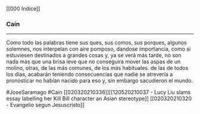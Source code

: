 [[000 Indice]]

### Caín
---

Como todo las palabras tiene sus ques, sus comos, sus porques, algunos solemnes, nos interpelan con aire pomposo, dandose importancia, como si estuviesen destinados a grandes cosas y, ya se verá más tarde, no son nada más que una brisa leve que no conseguira mover las aspas de un molino, otras, de las más comunes, de los más habituales. de las de todos los días, acabarán teniendo consecuencias que nadie se atrevería a pronosticar no habían nacido para eso y, sin embargo sacudieron el mundo.

#JoseSaramago #Caín
[[020320210336]][[120520210037 - Lucy Liu slams essay labelling her Kill Bill character an Asian stereotype]]
[[020320210320 - Evangelio segun Jesuscristo]]